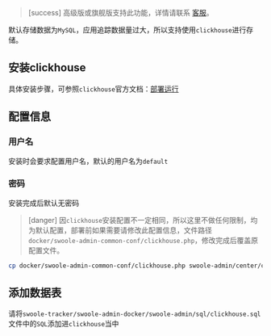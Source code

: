 >[success] 高级版或旗舰版支持此功能，详情请联系 [客服](../../contact-us.md)。

默认存储数据为`MySQL`，应用追踪数据量过大，所以支持使用`clickhouse`进行存储。

## 安装clickhouse

具体安装步骤，可参照`clickhouse`官方文档：[部署运行](https://clickhouse.yandex/docs/zh/getting_started/)

## 配置信息

### 用户名

安装时会要求配置用户名，默认的用户名为`default`

### 密码

安装完成后默认无密码

>[danger] 因`clickhouse`安装配置不一定相同，所以这里不做任何限制，均为默认配置，部署前如果需要请修改此配置信息，文件路径`docker/swoole-admin-common-conf/clickhouse.php`，修改完成后覆盖原配置文件。

```bash
cp docker/swoole-admin-common-conf/clickhouse.php swoole-admin/center/common/configs/product/clickhouse.php
```

## 添加数据表

请将`swoole-tracker/swoole-admin-docker/swoole-admin/sql/clickhouse.sql`文件中的`SQL`添加进`clickhouse`当中